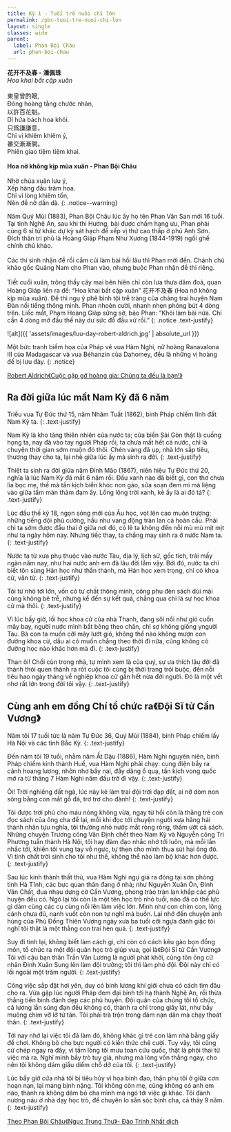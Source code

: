 ```yaml
---
title: Kỳ 1 - Tuổi trẻ nuôi chí lớn
permalink: /pbc-tuoi-tre-nuoi-chi-lon
layout: single
classes: wide
parent:
  label: Phan Bội Châu
  url: phan-boi-chau
---
```


**花开不及春 - 潘佩珠**\
*Hoa khai bất cập xuân*\
 \
東皇曾酌眼,\
Đông hoàng tằng chước nhãn,\
以許百花魁。\
Dĩ hứa bách hoa khôi.\
只爲謙謙意，\
Chỉ vị khiêm khiêm ý,\
番交漸漸開。\
Phiên giao tiệm tiệm khai.\
 \
**Hoa nở không kịp mùa xuân - Phan Bội Châu**\
 \
Nhờ chúa xuân lưu ý,\
Xếp hàng đầu trăm hoa.\
Chỉ vì lòng khiêm tốn,\
Nên để nở dần dà.
{: .notice--warning}

Năm Quý Mùi (1883), Phan Bội Châu lúc ấy họ tên Phan Văn San mới 16 tuổi. Tại tỉnh Nghệ An, sau khi thi Hương, bài được chấm hạng ưu, Phan phải cùng 6 sĩ tử khác dự kỳ sát hạch để xếp vị thứ cao thấp ở phủ Anh Sơn. Đích thân tri phủ là Hoàng Giáp Phạm Như Xương (1844-1919) ngồi ghế chính chủ khảo.\
 \
Các thí sinh nhận đề rồi cắm cúi làm bài hồi lâu thì Phan mới đến. Chánh chủ khảo gốc Quảng Nam cho Phan vào, nhưng buộc Phan nhận đề thi riêng.\
 \
Tiết cuối xuân, trông thấy cây mai bên hiên chỉ còn lưa thưa dăm đoá, quan Hoàng Giáp liền ra đề: “Hoa khai bất cập xuân” 花开不及春 (Hoa nở không kịp mùa xuân). Đề thi ngụ ý phê bình tội trễ tràng của chàng trai huyện Nam Đàn nổi tiếng thông minh. Phan nhoẻn cười, nhanh nhẹn phóng bút 4 dòng trên. Liếc mắt, Phạm Hoàng Giáp sững sờ, bảo Phan: “Khỏi làm bài nữa. Chỉ cần 4 dòng mở đầu thế này dư sức đỗ đầu xứ rồi.”
{: .notice .text-justify}

![alt]({{ 'assets/images/luu-day-robert-aldrich.jpg' | absolute_url }})

Một bức tranh biếm họa của Pháp vẽ vua Hàm Nghi, nữ hoàng Ranavalona III của Madagascar và vua Béhanzin của Dahomey, đều là những vị hoàng đế bị lưu đày.
{: .notice}

> <cite>
<a href="https://ordi.vn/nhung-hoang-de-bi-luu-day-thuc-dan-phap-va-tinh-canh-luu-vong-cua-cac-vi-vua-nuoc-viet-ky-1.html" target="_blank">
Robert Aldrich《Cuộc gặp gỡ hoàng gia: Chúng ta đều là bạn!》
</a>
</cite>

## Ra đời giữa lúc mất Nam Kỳ đã 6 năm
Triều vua Tự Đức thứ 15, năm Nhâm Tuất (1862), binh Pháp chiếm lĩnh đất Nam Kỳ ta.
{: .text-justify}

Nam Kỳ là kho tàng thiên nhiên của nước ta; cửa biển Sài Gòn thật là cuống họng ta, nay đã vào tay người Pháp rồi, ta chưa mất hết cả nước, chỉ là chuyện thời gian sớm muộn đó thôi. Chén ​vàng đã ụp, nhà lớn sắp tiêu, thương thay cho ta, lại nhè giữa lúc ấy mà sinh ra đời.
{: .text-justify}

Thiệt ta sinh ra đời giữa năm Đinh Mão (1867), niên hiệu Tự Đức thứ 20, nghĩa là lúc Nam Kỳ đã mất 6 năm rồi. Đầu xanh nào đã biết gì, con thơ chưa lìa bọc mẹ, thế mà tấn kịch biển khóc non gào, sửa soạn đem mi mà liệng vào giữa tấm màn thảm đạm ấy. Lồng lộng trời xanh, kẻ ấy là ai đó tá?
{: .text-justify}

Lúc đầu thế kỷ 18, ngọn sóng mới của Âu học, vọt lên cao muôn trượng; những tiếng dội phú cường, hầu như vang động tràn lan cả hoàn cầu. Phải chi ta sớm được đầu thai ở giữa nơi đó, có lẽ ta không đến nỗi mù mù mịt mịt như ta ngày hôm nay. Nhưng tiếc thay, ta chẳng may sinh ra ở nước Nam ta.
{: .text-justify}

Nước ta từ xưa phụ thuộc vào nước Tàu, địa lý, lịch sử, gốc tích, trải mấy ngàn năm nay, như hai nước anh em đã lâu đời lắm vậy. Bởi đó, nước ta chỉ biết tôn sùng Hán học như thần thánh, mà Hán học xem trọng, chỉ có khoa cử, văn từ.
{: .text-justify}

Tôi từ nhỏ tới lớn, vốn có tư chất thông minh, công phu đèn sách dùi mài cũng không bê trễ, nhưng kể đến sự kết quả, chẳng qua chỉ là sự học khoa cử mà thôi.
{: .text-justify}

Vì lúc bấy giờ, lối học khoa cử của nhà Thanh, đang sôi nổi như gió cuốn mây bay, người nước mình bắt bỏng theo chân, chỉ sợ không giống y ​người Tàu. Bà con ta muốn cỡi mây lướt gió, không thể nào không mượn con đường khoa cử, dầu ai có muốn chẳng theo thời đi nữa, cũng không có đường học nào khác hơn mà đi.
{: .text-justify}

Than ôi! Chổi cùn trong nhà, tự mình xem là của quý, sự ưa thích lâu đời đã thành thói quen thành ra rốt cuộc tôi cũng bị thời trang trói buộc, đến nỗi tiêu hao ngày tháng về nghiệp khoa cử gần hết nửa đời người. Đó là một vết nhơ rất lớn trong đời tôi vậy.
{: .text-justify}

## Cùng anh em đồng Chí tổ chức ra《Đội Sĩ tử Cần Vương》
Năm tôi 17 tuổi tức là năm Tự Đức 36, Quý Mùi (1884), binh Pháp chiếm lấy Hà Nội và các tỉnh Bắc Kỳ. 
{: .text-justify}

Đến năm tôi 19 tuổi, nhằm năm Ất Dậu (1886), Hàm Nghi nguyên niên, binh Pháp chiếm kinh thành Huế, vua Hàm Nghi phải chạy: cung điện bầy ra cảnh hoang lương, nhởn nhơ bầy nai, đầy dăng ổ quạ, tấn kịch vong quốc mở ra từ tháng 7 Hàm Nghi năm đầu trở đi vậy. 
{: .text-justify}

Ôi! Trời nghiêng đất ngã, lúc này kẻ làm trai đội trời đạp đất, ai nỡ dòm non sông bằng con mắt gỗ đá, trơ trơ cho đành!
{: .text-justify}

​Tôi được trời phú cho máu nóng không vừa, ngay từ hồi còn là thằng trẻ con đọc sách của ông cha để lại, mỗi khi đọc tới chuyện người xưa hăng hái thành nhân tựu nghĩa, tôi thường nhỏ nước mắt ròng ròng, thấm ướt cả sách. Những chuyện Trương công Văn Định chết theo Nam Kỳ và Nguyễn công Tri Phương tuẫn thành Hà Nội, tôi hay đàm đạo nhắc nhớ tới luôn, mà mỗi lần nhắc tới, khiến tôi vung tay vỗ ngực, tự thẹn cho mình thua sút hai ông đó. Vì tính chất trời sinh cho tôi như thế, không thể nào làm bộ khác hơn được.
{: .text-justify}

Sau lúc kinh thành thất thủ, vua Hàm Nghi ngự giá ra đóng tại sơn phòng tỉnh Hà Tĩnh, các bực quan thân đang ở nhà; như Nguyễn Xuân Ôn, Đinh Văn Chất, đua nhau dựng cờ Cần Vương, phong trào tràn lan khắp các phủ huyện đều có. Ngó lại tôi còn là một tên học trò nhỏ tuổi, nào đã có thế lực gì dám cùng các cụ cùng nổi lên làm việc lớn. Mình như con chim con, lông cánh chưa đủ, nanh vuốt còn non tự nghĩ mà buồn. Lại nhớ đến chuyện anh hùng của Phù Đổng Thiên Vương ngày xưa ba tuổi cỡi ngựa đánh giặc tôi nghĩ tôi thật là một thằng con trai hèn quá.
{: .text-justify}

Suy đi tính lại, không biết làm cách gì, chỉ còn có cách kêu gào bọn đồng môn, tổ chức ra một đội quân học trò giúp vua, gọi là《Đội Sĩ tử Cần Vương》Tôi với cậu bạn thân Trần Văn Lương là người ​phát khởi, cùng tôn ông cử nhân Đinh Xuân Sung lên làm đội trưởng; tôi thì làm phó đội. Đội này chỉ có lối ngoài một trăm người.
{: .text-justify}

Công việc sắp đặt hơi yên, duy có binh lương khí giới chưa có cách tìm đâu cho ra. Vừa gặp lúc người Pháp đem đại binh tới hạ thành Nghệ An, rồi thừa thắng tiến binh đánh dẹp các phủ huyện. Đội quân của chúng tôi tổ chức, cả lương lẫn súng đạn đều không có, thành ra chỉ trong giây lát, như bầy muông chim vỡ lở tứ tán. Tôi phải trà trộn trong đám nạn dân mà chạy thoát thân.
{: .text-justify}


Tới nay nhớ lại việc tôi đã làm đó, không khác gì trẻ con làm nhà bằng giấy để chơi. Không bõ cho bực người có kiến thức chê cười. Tuy vậy, tôi cũng cứ chép ngay ra đây, vì tấm lòng tôi mưu toan cứu quốc, thật là phôi thai từ việc mà ra. Nghĩ mình bầy trò tuy giả, nhưng mà lòng vốn thẳng ngay, cho nên tôi không dám giấu diếm chỗ dở của tôi.
{: .text-justify}

Lúc bấy giờ cửa nhà tôi bị tiêu hủy vì họa binh đao, thân phụ tôi ở giữa cơn hoạn nạn, lại mang bịnh nặng. Tôi không còn mẹ, cũng không có anh em nào, thành ra không dám bỏ cha mình mà ngó tới việc gì khác. Tôi đành nương náu ở nhà dạy học trò, để chuyên lo săn sóc bịnh cha, cả thảy 9 năm.
{: .text-justify}

> <cite>
<a target="_blank" href="https://vi.wikisource.org/wiki/%C4%90%E1%BB%9Di_c%C3%A1ch_m%E1%BA%A1ng_Phan_B%E1%BB%99i_Ch%C3%A2u">Theo Phan Bội Châu《Ngục Trung Thư》- Đào Trinh Nhất dịch</a>
</cite>
